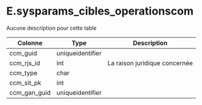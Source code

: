 # E.sysparams_cibles_operationscom

Aucune description pour cette table

Colonne|Type|Description
---|---|---
ccm_guid|uniqueidentifier|
ccm_rjs_id|int|La raison juridique concernée 
ccm_type|char|
ccm_sit_pk|int|
ccm_gan_guid|uniqueidentifier|
